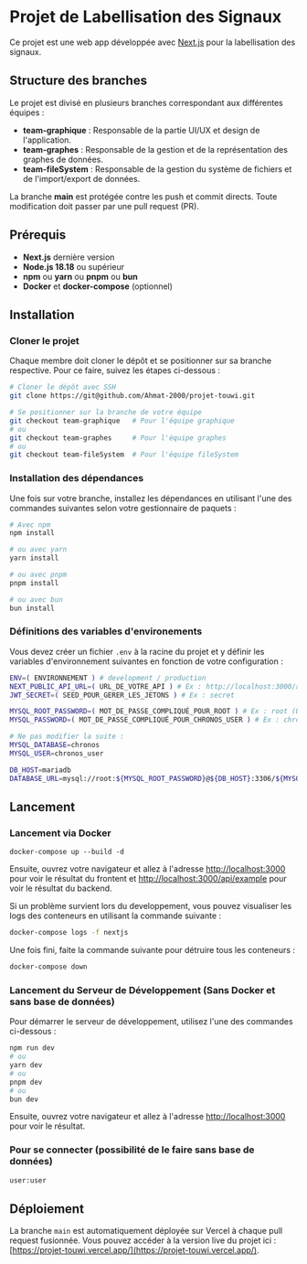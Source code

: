 
# Projet de Labellisation des Signaux

Ce projet est une web app développée avec [Next.js](https://nextjs.org/) pour la labellisation des signaux. 

## Structure des branches

Le projet est divisé en plusieurs branches correspondant aux différentes équipes :

- **team-graphique** : Responsable de la partie UI/UX et design de l'application.
- **team-graphes** : Responsable de la gestion et de la représentation des graphes de données.
- **team-fileSystem** : Responsable de la gestion du système de fichiers et de l'import/export de données.

La branche **main** est protégée contre les push et commit directs. Toute modification doit passer par une pull request (PR).

## Prérequis

- **Next.js** dernière version
- **Node.js 18.18** ou supérieur
- **npm** ou **yarn** ou **pnpm** ou **bun**
- **Docker** et **docker-compose** (optionnel)

## Installation

### Cloner le projet

Chaque membre doit cloner le dépôt et se positionner sur sa branche respective. Pour ce faire, suivez les étapes ci-dessous :

```bash
# Cloner le dépôt avec SSH
git clone https://git@github.com/Ahmat-2000/projet-touwi.git

# Se positionner sur la branche de votre équipe
git checkout team-graphique   # Pour l'équipe graphique
# ou
git checkout team-graphes     # Pour l'équipe graphes
# ou
git checkout team-fileSystem  # Pour l'équipe fileSystem
```

### Installation des dépendances

Une fois sur votre branche, installez les dépendances en utilisant l'une des commandes suivantes selon votre gestionnaire de paquets :

```bash
# Avec npm
npm install

# ou avec yarn
yarn install

# ou avec pnpm
pnpm install

# ou avec bun
bun install
```

### Définitions des variables d'environements
Vous devez créer un fichier `.env` à la racine du projet et y définir les variables d'environnement suivantes en fonction de votre configuration :

```bash
ENV=( ENVIRONNEMENT ) # development / production
NEXT_PUBLIC_API_URL=( URL_DE_VOTRE_API ) # Ex : http://localhost:3000/api
JWT_SECRET=( SEED_POUR_GERER_LES_JETONS ) # Ex : secret

MYSQL_ROOT_PASSWORD=( MOT_DE_PASSE_COMPLIQUÉ_POUR_ROOT ) # Ex : root (Utilisez root:root dans ce cas pour phpMyAdmin)
MYSQL_PASSWORD=( MOT_DE_PASSE_COMPLIQUÉ_POUR_CHRONOS_USER ) # Ex : chronos_password (Utilisez chronos_user:chronos_password dans ce cas pour phpMyAdmin)

# Ne pas modifier la suite :
MYSQL_DATABASE=chronos
MYSQL_USER=chronos_user

DB_HOST=mariadb
DATABASE_URL=mysql://root:${MYSQL_ROOT_PASSWORD}@${DB_HOST}:3306/${MYSQL_DATABASE}
```

## Lancement

### Lancement via Docker

```
docker-compose up --build -d
```
Ensuite, ouvrez votre navigateur et allez à l'adresse [http://localhost:3000](http://localhost:3000) pour voir le résultat du frontent et [http://localhost:3000/api/example](http://localhost:3000/api/example) pour voir le résultat du backend.

Si un problème survient lors du developpement, vous pouvez visualiser les logs des conteneurs en utilisant la commande suivante :

```bash
docker-compose logs -f nextjs
```

Une fois fini, faite la commande suivante pour détruire tous les conteneurs :

```bash
docker-compose down
```


### Lancement du Serveur de Développement (Sans Docker et sans base de données)

Pour démarrer le serveur de développement, utilisez l'une des commandes ci-dessous :

```bash
npm run dev
# ou
yarn dev
# ou
pnpm dev
# ou
bun dev
```

Ensuite, ouvrez votre navigateur et allez à l'adresse [http://localhost:3000](http://localhost:3000) pour voir le résultat.

### Pour se connecter (possibilité de le faire sans base de données)
```bash
user:user
```
## Déploiement

La branche `main` est automatiquement déployée sur Vercel à chaque pull request fusionnée. Vous pouvez accéder à la version live du projet ici : [https://projet-touwi.vercel.app/](https://projet-touwi.vercel.app/).

